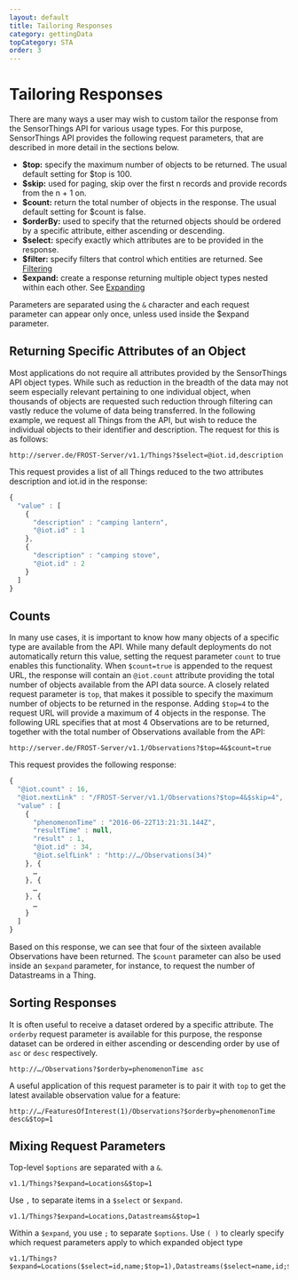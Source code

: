 ```yaml
---
layout: default
title: Tailoring Responses
category: gettingData
topCategory: STA
order: 3
---
```


# Tailoring Responses

There are many ways a user may wish to custom tailor the response from the SensorThings API for various usage types.
For this purpose, SensorThings API provides the following request parameters, that are described in more detail in the sections below.

* **$top:** specify the maximum number of objects to be returned. The usual default setting for $top is 100.
* **$skip:** used for paging, skip over the first n records and provide records from the n + 1 on.
* **$count:** return the total number of objects in the response. The usual default setting for $count is false.
* **$orderBy:** used to specify that the returned objects should be ordered by a specific attribute, either ascending or descending.
* **$select:** specify exactly which attributes are to be provided in the response. 
* **$filter:** specify filters that control which entities are returned. See [Filtering](STA-Filtering)
* **$expand:** create a response returning multiple object types nested within each other. See [Expanding](STA-Expanding)

Parameters are separated using the `&` character and each request parameter can appear only once, unless used inside the $expand parameter.


## Returning Specific Attributes of an Object

Most applications do not require all attributes provided by the SensorThings API object types.
While such as reduction in the breadth of the data may not seem especially relevant pertaining to one
 individual object, when thousands of objects are requested such reduction through filtering can vastly
 reduce the volume of data being transferred.
In the following example, we request all Things from the API, but wish to reduce the individual objects
 to their identifier and description.
The request for this is as follows:

```
http://server.de/FROST-Server/v1.1/Things?$select=@iot.id,description
```

This request provides a list of all Things reduced to the two attributes description and iot.id in the response:

```javascript
{
  "value" : [
    {
      "description" : "camping lantern",
      "@iot.id" : 1
    },
    {
      "description" : "camping stove",
      "@iot.id" : 2
    }
  ]
}
```


## Counts

In many use cases, it is important to know how many objects of a specific type are available from the API.
While many default deployments do not automatically return this value, setting the request parameter `count`
 to true enables this functionality. When `$count=true` is appended to the request URL, the response will
 contain an `@iot.count` attribute providing the total number of objects available from the API data source.
A closely related request parameter is `top`, that makes it possible to specify the maximum number of objects
 to be returned in the response. Adding `$top=4` to the request URL will provide a maximum of 4 objects in
 the response.
The following URL specifies that at most 4 Observations are to be returned, together with the total number
 of Observations available from the API:

```
http://server.de/FROST-Server/v1.1/Observations?$top=4&$count=true
```

This request provides the following response:

```javascript
{
  "@iot.count" : 16,
  "@iot.nextLink" : "/FROST-Server/v1.1/Observations?$top=4&$skip=4",
  "value" : [
    {
      "phenomenonTime" : "2016-06-22T13:21:31.144Z",
      "resultTime" : null,
      "result" : 1,
      "@iot.id" : 34,
      "@iot.selfLink" : "http://…/Observations(34)"
    }, {
      …
    }, {
      …
    }, {
      …
    }
  ]
}
```

Based on this response, we can see that four of the sixteen available Observations have been returned.
The `$count` parameter can also be used inside an `$expand` parameter, for instance, to request the number of Datastreams in a Thing.


## Sorting Responses

It is often useful to receive a dataset ordered by a specific attribute. The `orderby` request parameter is available for this purpose,
 the response dataset can be ordered in either ascending or descending order by use of `asc` or `desc` respectively.
```
http://…/Observations?$orderby=phenomenonTime asc
```
A useful application of this request parameter is to pair it with `top` to get the latest available observation value for a feature:
```
http://…/FeaturesOfInterest(1)/Observations?$orderby=phenomenonTime desc&$top=1
```

## Mixing Request Parameters

Top-level `$options` are separated with a `&`. 

    v1.1/Things?$expand=Locations&$top=1

Use `,` to separate items in a `$select` or `$expand`.

    v1.1/Things?$expand=Locations,Datastreams&$top=1

Within a `$expand`, you use `;` to separate `$options`. Use `( )` to clearly specify which request parameters apply to which expanded object type

    v1.1/Things?$expand=Locations($select=id,name;$top=1),Datastreams($select=name,id;$top=1)&$top=1
